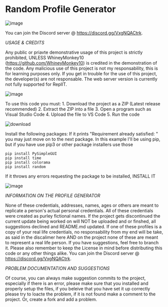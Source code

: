 # Random Profile Generator

![image](https://user-images.githubusercontent.com/71403599/166505482-78b7a693-5a0e-43de-833d-2c7974adb90b.png)

You can join the Discord server @ https://discord.gg/VxgNQACtrk.

*USAGE & CREDITS*

Any public or priavte demonstrative usage of this project is strictly prohibited, UNLESS WhineyMonkey10 (https://github.com/WhineyMonkey10) is credited in the demonstration of the code. Any malicious use of this project is not my responsability, this is for learning purposes only. If you get in trouble for the use of this project, the developer(s) are not responsable. The web server version is currently not fully supported for ReplIT.

![image](https://user-images.githubusercontent.com/71403599/166505554-ffe129e9-dcb9-4f86-a896-5147eed24027.png)

To use this code you must:
    1. Download the project as a ZIP (Latest release recommended)
    2. Extract the ZIP into a file
    3. Open a program such as Visual Studio Code
    4. Upload the file to VS Code
    5. Run the code

![download](https://user-images.githubusercontent.com/71403599/166504880-1d9a484e-f525-4b97-ba94-cbbe74c7a6f2.png)
 
   Install the following packages:
    If it prints "Requirement already satisfied: " you may just move on to the next package. In this example I'll be using pip, but if you have use pip3 or other package installers use those

    pip install PySimpleGUI
    pip install time
    pip install colorama
    pip install random

If it throws any errors requesting the package to be installed, INSTALL IT

![image](https://user-images.githubusercontent.com/71403599/166505681-d2a58620-a337-4d27-85c5-59723e5b8092.png)


*INFORMATION ON THE PROFILE GENERATOR*

None of these credentials, addresses, names, ages or others are meant to replicate a person's actual personal credentials. All of these credentials were created as purley fictional names. If the project gets discontinued the current update being worked on will NOT be uploaded and or finshed, all suggestions declined and README.md updated. If one of these profiles is a copy of your real life credentials, no responsability from my end will be take, as said in the discalimer here AND on the project none of these are meant to represent a real life person. If you have suggestions, feel free to branch it. Please also remember to keep the License in mind before distributing this code or any other things alike. You can join the Discord server @ https://discord.gg/VxgNQACtrk.

*PROBLEM DOCUMENTATION AND SUGGESTIONS*

Of course, you can always make suggestion commits to the project, especially if there is an error, please make sure that you installed and properly setup the files, if you beleive that you have set it up correctly please try to loacte the problem, if it is not found make a comment to the project. Or, create a fork and add a problem.


